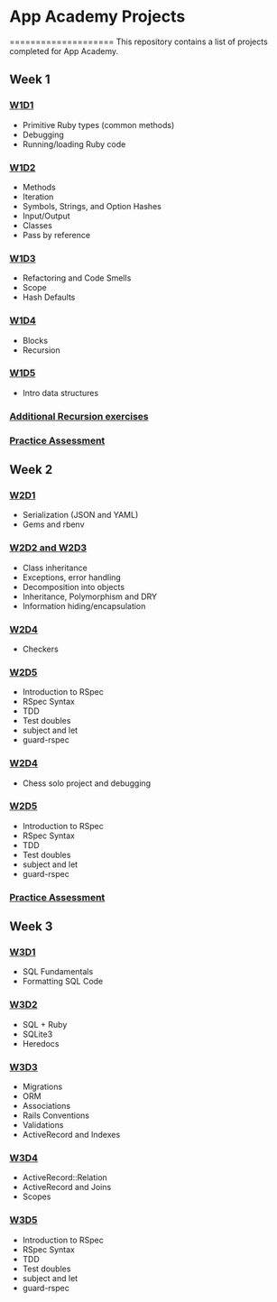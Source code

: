 # App Academy Projects
====================
This repository contains a list of projects completed for App Academy.

## Week 1

### [W1D1][01Ruby/W1D1_Luke]
* Primitive Ruby types (common methods)
* Debugging
* Running/loading Ruby code

### [W1D2][01Ruby/W1D2_Ander]
* Methods
* Iteration
* Symbols, Strings, and Option Hashes
* Input/Output
* Classes
* Pass by reference

### [W1D3][01Ruby/W1D3_Ashoka]
* Refactoring and Code Smells
* Scope
* Hash Defaults

### [W1D4][01Ruby/W1D4_Pash]
* Blocks
* Recursion

### [W1D5][01Ruby/W1D5_Ashoka]
* Intro data structures

### [Additional Recursion exercises][01Ruby/recursion_exercises-master]

### [Practice Assessment][01Ruby/W1_a01-practice]

## Week 2

### [W2D1][01Ruby/W2D1_Phoebe]
* Serialization (JSON and YAML)
* Gems and rbenv

### [W2D2 and W2D3][01Ruby/w2d2_Varun]
* Class inheritance
* Exceptions, error handling
* Decomposition into objects
* Inheritance, Polymorphism and DRY
* Information hiding/encapsulation
### [W2D4][01Ruby/W2D4]
* Checkers
### [W2D5][01Ruby/W2D5_Wahab]
* Introduction to RSpec
* RSpec Syntax
* TDD
* Test doubles
* subject and let
* guard-rspec

### [W2D4][01Ruby/w2d4]
* Chess solo project and debugging

### [W2D5][01Ruby/W2D5_Wahab]
* Introduction to RSpec
* RSpec Syntax
* TDD
* Test doubles
* subject and let
* guard-rspec

### [Practice Assessment][01Ruby/W2_a02-practice/try2]

## Week 3
### [W3D1][02SQL/w3d1]
* SQL Fundamentals
* Formatting SQL Code

### [W3D2][02SQL/W3D2]
* SQL + Ruby
* SQLite3
* Heredocs

### [W3D3](02SQL/W3D3)
* Migrations
* ORM
* Associations
* Rails Conventions
* Validations
* ActiveRecord and Indexes

### [W3D4](02SQL/W3D4)
* ActiveRecord::Relation
* ActiveRecord and Joins
* Scopes

### [W3D5](02SQL/W3D5)
* Introduction to RSpec
* RSpec Syntax
* TDD
* Test doubles
* subject and let
* guard-rspec

[01Ruby/W1D1_Luke]: ./01Ruby/W1D1_Luke
[01Ruby/W1D2_Ander]: ./01Ruby/W1D2_Ander
[01Ruby/W1D3_Ashoka]: ./01Ruby/W1D3_Ashoka
[01Ruby/W1D4_Pash]: ./01Ruby/W1D4_Pash
[01Ruby/W1D5_Ashoka]: ./01Ruby/W1D5_Ashoka
[01Ruby/W2D1_Phoebe]: ./01Ruby/W2D1_Phoebe
[01Ruby/recursion_exercises-master]: ./01Ruby/recursion_exercises-master
[01Ruby/W1_a01-practice]: ./01Ruby/W1_a01-practice
[01Ruby/w2d2_Varun]: ./01Ruby/W2D2_Varun
[01Ruby/w2d4]: ./01Ruby/W2D4
[01Ruby/W2D5_Wahab]: ./01Ruby/W2D5_Wahab
[01Ruby/W2D4]: ./01Ruby/W2D4
[01Ruby/W2_a02-practice/try2]: ./01Ruby/W2_a02-practice
[02SQL/w3d1]: ./02SQL/w3d1
[02SQL/W3D2]: ./02SQL/W3D2
[02SQL/W3D4]: ./02SQL/W3D4
[02SQL/W3D5]: ./02SQL/W3D5

